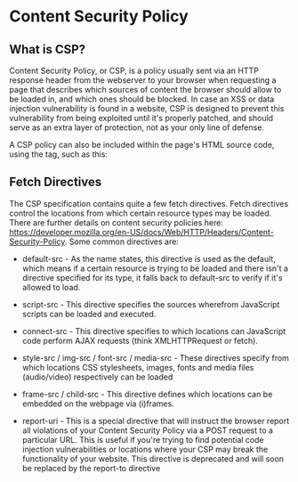 # Content Security Policy

## What is CSP?
Content Security Policy, or CSP, is a policy usually sent via an HTTP response header from the webserver to your browser when requesting a page that describes which sources of content the browser should allow to be loaded in, and which ones should be blocked. In case an XSS or data injection vulnerability is found in a website, CSP is designed to prevent this vulnerability from being exploited until it's properly patched, and should serve as an extra layer of protection, not as your only line of defense. 

A CSP policy can also be included within the page's HTML source code, using the <meta> tag, such as this:
<meta http-equiv="Content-Security-Policy" content="script-src 'none'; object-src 'none';">

## Fetch Directives
The CSP specification contains quite a few fetch directives. Fetch directives control the locations from which certain resource types may be loaded. There are further details on content security policies here: https://developer.mozilla.org/en-US/docs/Web/HTTP/Headers/Content-Security-Policy. Some common directives are:

* default-src - As the name states, this directive is used as the default, which means if a certain resource is trying to be loaded and there isn't a directive specified for its type, it falls back to default-src to verify if it's allowed to load.

* script-src - This directive specifies the sources wherefrom JavaScript scripts can be loaded and executed. 

* connect-src - This directive specifies to which locations can JavaScript code perform AJAX requests (think XMLHTTPRequest or fetch).

* style-src / img-src / font-src / media-src - These directives specify from which locations CSS stylesheets, images, fonts and media files (audio/video) respectively can be loaded

* frame-src / child-src - This directive defines which locations can be embedded on the webpage via (i)frames.

* report-uri - This is a special directive that will instruct the browser report all violations of your Content Security Policy via a POST request to a particular URL. This is useful if you're trying to find potential code injection vulnerabilities or locations where your CSP may break the functionality of your website. This directive is deprecated and will soon be replaced by the report-to directive
